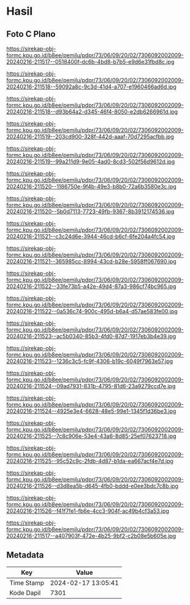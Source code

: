 # Hasil

## Foto C Plano

https://sirekap-obj-formc.kpu.go.id/b8ee/pemilu/pdpr/73/06/09/20/02/7306092002009-20240216-211517--0518400f-dc6b-4bd8-b7b5-e9d6e31fbd8c.jpg

https://sirekap-obj-formc.kpu.go.id/b8ee/pemilu/pdpr/73/06/09/20/02/7306092002009-20240216-211518--59092a8c-9c3d-41d4-a707-e1960466ad6d.jpg

https://sirekap-obj-formc.kpu.go.id/b8ee/pemilu/pdpr/73/06/09/20/02/7306092002009-20240216-211518--d93b64a2-d345-46f4-8050-e2db6266961d.jpg

https://sirekap-obj-formc.kpu.go.id/b8ee/pemilu/pdpr/73/06/09/20/02/7306092002009-20240216-211519--203cd900-328f-442d-aaaf-70d7295acfbb.jpg

https://sirekap-obj-formc.kpu.go.id/b8ee/pemilu/pdpr/73/06/09/20/02/7306092002009-20240216-211519--99a211d9-9e05-4ad0-8cd3-502f56d9612d.jpg

https://sirekap-obj-formc.kpu.go.id/b8ee/pemilu/pdpr/73/06/09/20/02/7306092002009-20240216-211520--1186750e-9f4b-49e3-b8b0-72a6b3580e3c.jpg

https://sirekap-obj-formc.kpu.go.id/b8ee/pemilu/pdpr/73/06/09/20/02/7306092002009-20240216-211520--5b0d7113-7723-49fb-9367-8b3912174536.jpg

https://sirekap-obj-formc.kpu.go.id/b8ee/pemilu/pdpr/73/06/09/20/02/7306092002009-20240216-211521--c3c24d6e-3944-46cd-b6cf-6fe204a4fc54.jpg

https://sirekap-obj-formc.kpu.go.id/b8ee/pemilu/pdpr/73/06/09/20/02/7306092002009-20240216-211521--365985cc-8994-43cd-b28e-5958ff067690.jpg

https://sirekap-obj-formc.kpu.go.id/b8ee/pemilu/pdpr/73/06/09/20/02/7306092002009-20240216-211522--33fe73b5-a42e-49d4-87a3-986cf74bc965.jpg

https://sirekap-obj-formc.kpu.go.id/b8ee/pemilu/pdpr/73/06/09/20/02/7306092002009-20240216-211522--0a536c74-900c-495d-b6a4-d57ae583fe00.jpg

https://sirekap-obj-formc.kpu.go.id/b8ee/pemilu/pdpr/73/06/09/20/02/7306092002009-20240216-211523--ac5b0340-85b3-4fd0-87d7-1917eb3b4e39.jpg

https://sirekap-obj-formc.kpu.go.id/b8ee/pemilu/pdpr/73/06/09/20/02/7306092002009-20240216-211523--1236c3c5-fc9f-4306-b19c-6049f7963e57.jpg

https://sirekap-obj-formc.kpu.go.id/b8ee/pemilu/pdpr/73/06/09/20/02/7306092002009-20240216-211524--09ad7931-831b-4795-81d6-23a9279ccd7e.jpg

https://sirekap-obj-formc.kpu.go.id/b8ee/pemilu/pdpr/73/06/09/20/02/7306092002009-20240216-211524--4925e3e4-6628-48e5-99e1-1345f1d36be3.jpg

https://sirekap-obj-formc.kpu.go.id/b8ee/pemilu/pdpr/73/06/09/20/02/7306092002009-20240216-211525--7c8c906e-53e4-43a6-8d85-25ef07623718.jpg

https://sirekap-obj-formc.kpu.go.id/b8ee/pemilu/pdpr/73/06/09/20/02/7306092002009-20240216-211525--95c52c9c-2fdb-4d87-b1da-ea667acf4e7d.jpg

https://sirekap-obj-formc.kpu.go.id/b8ee/pemilu/pdpr/73/06/09/20/02/7306092002009-20240216-211526--d3d8ea5b-d645-4fb0-bddd-e0ee3bdc7c8b.jpg

https://sirekap-obj-formc.kpu.go.id/b8ee/pemilu/pdpr/73/06/09/20/02/7306092002009-20240216-211526--f41f7fe1-fb6e-4cc3-904f-ac49b4cf3a53.jpg

https://sirekap-obj-formc.kpu.go.id/b8ee/pemilu/pdpr/73/06/09/20/02/7306092002009-20240216-211517--a407903f-472e-4b25-9bf2-c2b08e5b605e.jpg


## Metadata

| Key        | Value               |
| ---------- | ------------------- |
| Time Stamp | 2024-02-17 13:05:41 |
| Kode Dapil | 7301                |




